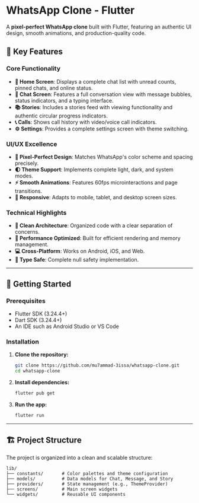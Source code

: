 # WhatsApp Clone - Flutter

A **pixel-perfect WhatsApp clone** built with Flutter, featuring an authentic UI design, smooth animations, and production-quality code.

## 🌟 Key Features

### Core Functionality

  - **📱 Home Screen**: Displays a complete chat list with unread counts, pinned chats, and online status.
  - **💬 Chat Screen**: Features a full conversation view with message bubbles, status indicators, and a typing interface.
  - **📚 Stories**: Includes a stories feed with viewing functionality and authentic circular progress indicators.
  - **📞 Calls**: Shows call history with video/voice call indicators.
  - **⚙️ Settings**: Provides a complete settings screen with theme switching.

### UI/UX Excellence

  - **🎨 Pixel-Perfect Design**: Matches WhatsApp's color scheme and spacing precisely.
  - **🌓 Theme Support**: Implements complete light, dark, and system modes.
  - **⚡ Smooth Animations**: Features 60fps microinteractions and page transitions.
  - **📱 Responsive**: Adapts to mobile, tablet, and desktop screen sizes.

### Technical Highlights

  - **🔧 Clean Architecture**: Organized code with a clear separation of concerns.
  - **🚀 Performance Optimized**: Built for efficient rendering and memory management.
  - **💻 Cross-Platform**: Works on Android, iOS, and Web.
  - **🎯 Type Safe**: Complete null safety implementation.

-----

## 🚀 Getting Started

### **Prerequisites**

  - Flutter SDK (3.24.4+)
  - Dart SDK (3.24.4+)
  - An IDE such as Android Studio or VS Code

### **Installation**

1.  **Clone the repository:**

    ```bash
    git clone https://github.com/mu7ammad-3issa/whatsapp-clone.git
    cd whatsapp-clone
    ```

2.  **Install dependencies:**

    ```bash
    flutter pub get
    ```

3.  **Run the app:**

    ```bash
    flutter run
    ```

-----

## 🏗️ Project Structure

The project is organized into a clean and scalable structure:

```
lib/
├── constants/       # Color palettes and theme configuration
├── models/          # Data models for Chat, Message, and Story
├── providers/       # State management (e.g., ThemeProvider)
├── screens/         # Main screen widgets
└── widgets/         # Reusable UI components
```
